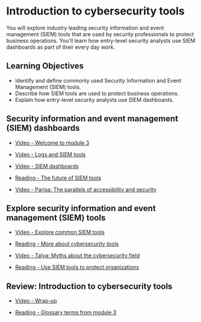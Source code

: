 # Introduction to cybersecurity tools

You will explore industry leading security information and event management (SIEM) tools that are used by security professionals to protect business operations. You'll learn how entry-level security analysts use SIEM dashboards as part of their every day work.

## Learning Objectives

- Identify and define commonly used Security Information and Event Management (SIEM) tools.
- Describe how SIEM tools are used to protect business operations.
- Explain how entry-level security analysts use SIEM dashboards.

## Security information and event management (SIEM) dashboards

- [Video - Welcome to module 3](https://www.coursera.org/learn/manage-security-risks/lecture/U6EAE/welcome-to-module-3)

- [Video - Logs and SIEM tools](https://www.coursera.org/learn/manage-security-risks/lecture/ve2c9/logs-and-siem-tools)

- [Video - SIEM dashboards](https://www.coursera.org/learn/manage-security-risks/lecture/5vtCY/siem-dashboards)

- [Reading - The future of SIEM tools](https://www.coursera.org/learn/manage-security-risks/supplement/aZDtF/the-future-of-siem-tools)

- [Video - Parisa: The parallels of accessibility and security](https://www.coursera.org/learn/manage-security-risks/lecture/lOnyQ/parisa-the-parallels-of-accessibility-and-security)

## Explore security information and event management (SIEM) tools

- [Video - Explore common SIEM tools](https://www.coursera.org/learn/manage-security-risks/lecture/7TmUB/explore-common-siem-tools)

- [Reading - More about cybersecurity tools](https://www.coursera.org/learn/manage-security-risks/supplement/4r7xY/more-about-cybersecurity-tools)

- [Video - Talya: Myths about the cybersecurity field](https://www.coursera.org/learn/manage-security-risks/lecture/P6hzR/talya-myths-about-the-cybersecurity-field)

- [Reading - Use SIEM tools to protect organizations](https://www.coursera.org/learn/manage-security-risks/supplement/lCYDs/use-siem-tools-to-protect-organizations)

## Review: Introduction to cybersecurity tools

- [Video - Wrap-up](https://www.coursera.org/learn/manage-security-risks/lecture/QapFa/wrap-up)

- [Reading - Glossary terms from module 3](https://www.coursera.org/learn/manage-security-risks/supplement/PnzSO/glossary-terms-from-module-3)